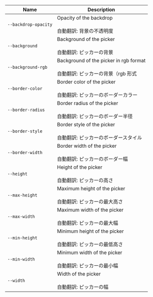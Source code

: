 | Name                 | Description                                                                          |
| -------------------- | ------------------------------------------------------------------------------------ |
| `--backdrop-opacity` | Opacity of the backdrop<br /><br />自動翻訳: 背景の不透明度                          |
| `--background`       | Background of the picker<br /><br />自動翻訳: ピッカーの背景                         |
| `--background-rgb`   | Background of the picker in rgb format<br /><br />自動翻訳: ピッカーの背景（rgb 形式 |
| `--border-color`     | Border color of the picker<br /><br />自動翻訳: ピッカーのボーダーカラー             |
| `--border-radius`    | Border radius of the picker<br /><br />自動翻訳: ピッカーのボーダー半径              |
| `--border-style`     | Border style of the picker<br /><br />自動翻訳: ピッカーのボーダースタイル           |
| `--border-width`     | Border width of the picker<br /><br />自動翻訳: ピッカーのボーダー幅                 |
| `--height`           | Height of the picker<br /><br />自動翻訳: ピッカーの高さ                             |
| `--max-height`       | Maximum height of the picker<br /><br />自動翻訳: ピッカーの最大高さ                 |
| `--max-width`        | Maximum width of the picker<br /><br />自動翻訳: ピッカーの最大幅                    |
| `--min-height`       | Minimum height of the picker<br /><br />自動翻訳: ピッカーの最低高さ                 |
| `--min-width`        | Minimum width of the picker<br /><br />自動翻訳: ピッカーの最小幅                    |
| `--width`            | Width of the picker<br /><br />自動翻訳: ピッカーの幅                                |
